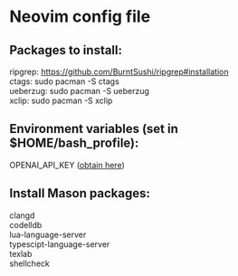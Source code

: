 # Neovim config file

## Packages to install:
ripgrep: https://github.com/BurntSushi/ripgrep#installation \
ctags: sudo pacman -S ctags \
ueberzug: sudo pacman -S ueberzug \
xclip: sudo pacman -S xclip

## Environment variables (set in $HOME/bash_profile):
OPENAI_API_KEY ([obtain here](https://beta.openai.com/account/api-keys))

## Install Mason packages:
clangd \
codelldb \
lua-language-server \
typescipt-language-server \
texlab \
shellcheck
